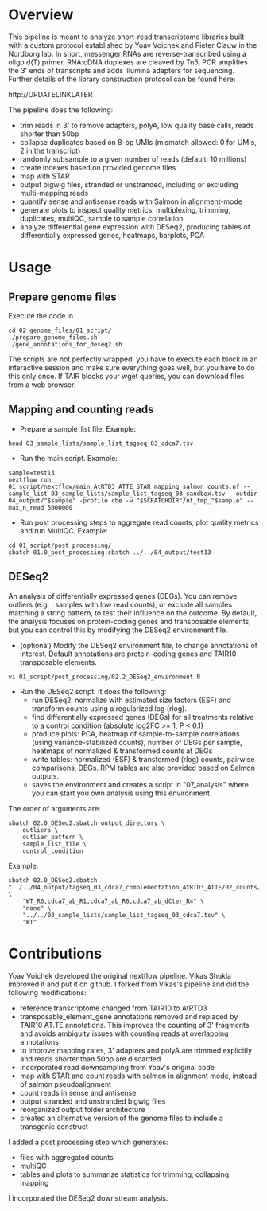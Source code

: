 # Overview

This pipeline is meant to analyze short-read transcriptome libraries built with a custom protocol established by Yoav Voichek and Pieter Clauw in the Nordborg lab.
In short, messenger RNAs are reverse-transcribed using a oligo d(T) primer, RNA:cDNA duplexes are cleaved by Tn5, PCR amplifies the 3' ends of transcripts and adds Illumina adapters for sequencing. Further details of the library construction protocol can be found here:

http://UPDATELINKLATER

The pipeline does the following:
- trim reads in 3' to remove adapters, polyA, low quality base calls, reads shorter than 50bp
- collapse duplicates based on 8-bp UMIs (mismatch allowed: 0 for UMIs, 2 in the transcript)
- randomly subsample to a given number of reads (default: 10 millions)
- create indexes based on provided genome files
- map with STAR
- output bigwig files, stranded or unstranded, including or excluding multi-mapping reads
- quantify sense and antisense reads with Salmon in alignment-mode
- generate plots to inspect quality metrics: multiplexing, trimming, duplicates, multiQC, sample to sample correlation
- analyze differential gene expression with DESeq2, producing tables of differentially expressed genes, heatmaps, barplots, PCA

# Usage
## Prepare genome files
Execute the code in 
```shell
cd 02_genome_files/01_script/
./prepare_genome_files.sh
./gene_annotations_for_deseq2.sh
```
The scripts are not perfectly wrapped, you have to execute each block in an interactive session and make sure everything goes well, but you have to do this only once. If TAIR blocks your wget queries, you can download files from a web browser.

## Mapping and counting reads
- Prepare a sample_list file. Example:
```shell
head 03_sample_lists/sample_list_tagseq_03_cdca7.tsv
```
- Run the main script. Example:
```shell
sample=test13
nextflow run 01_script/nextflow/main_AtRTD3_ATTE_STAR_mapping_salmon_counts.nf --sample_list 03_sample_lists/sample_list_tagseq_03_sandbox.tsv --outdir 04_output/"$sample" -profile cbe -w "$SCRATCHDIR"/nf_tmp_"$sample" --max_n_read 5000000
```

- Run post processing steps to aggregate read counts, plot quality metrics and run MultiQC. Example:
```shell
cd 01_script/post_processing/
sbatch 01.0_post_processing.sbatch ../../04_output/test13
```

## DESeq2
An analysis of differentially expressed genes (DEGs). You can remove outliers (e.g. : samples with low read counts), or exclude all samples matching a string pattern, to test their influence on the outcome. By default, the analysis focuses on protein-coding genes and transposable elements, but you can control this by modifying the DESeq2 environment file.

- (optional) Modify the DESeq2 environment file, to change annotations of interest. Default annotations are protein-coding genes and TAIR10 transposable elements.
```shell
vi 01_script/post_processing/02.2_DESeq2_environment.R
```
- Run the DESeq2 script. It does the following:
	- run DESeq2, normalize with estimated size factors (ESF) and transform counts using a regularized log (rlog).
	- find differentially expressed genes (DEGs) for all treatments relative to a control condition (absolute log2FC >= 1, P < 0.1)	
	- produce plots: PCA, heatmap of sample-to-sample correlations (using variance-stabilized counts), number of DEGs per sample, heatmaps of normalized & transformed counts at DEGs
	- write tables: normalized (ESF) & transformed (rlog) counts, pairwise comparisons, DEGs. RPM tables are also provided based on Salmon outputs.
	- saves the environment and creates a script in "07_analysis" where you can start you own analysis using this environment.

The order of arguments are: 
```shell
sbatch 02.0_DESeq2.sbatch output_directory \
    outliers \
    outlier_pattern \
    sample_list_file \
    control_condition
```
Example:
```shell
sbatch 02.0_DESeq2.sbatch "../../04_output/tagseq_03_cdca7_complementation_AtRTD3_ATTE/02_counts/" \
    "WT_R6,cdca7_ab_R1,cdca7_ab_R6,cdca7_ab_dCter_R4" \
    "none" \
    "../../03_sample_lists/sample_list_tagseq_03_cdca7.tsv" \
    "WT"
```

# Contributions
Yoav Voichek developed the original nextflow pipeline. Vikas Shukla improved it and put it on github. I forked from Vikas's pipeline and did the following modifications:
- reference transcriptome changed from TAIR10 to AtRTD3
- transposable_element_gene annotations removed and replaced by TAIR10 AT.TE annotations. This improves the counting of 3' fragments and avoids ambiguity issues with counting reads at overlapping annotations
- to improve mapping rates, 3' adapters and polyA are trimmed explicitly and reads shorter than 50bp are discarded
- incorporated read downsampling from Yoav's original code
- map with STAR and count reads with salmon in alignment mode, instead of salmon pseudoalignment
- count reads in sense and antisense
- output stranded and unstranded bigwig files
- reorganized output folder architecture
- created an alternative version of the genome files to include a transgenic construct

I added a post processing step which generates:
- files with aggregated counts
- multiQC
- tables and plots to summarize statistics for trimming, collapsing, mapping

I incorporated the DESeq2 downstream analysis.